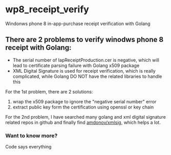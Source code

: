 # wp8_receipt_verify
Windonws phone 8 in-app-purchase receipt verification with Golang


## There are 2 problems to verify winodws phone 8 receipt with Golang:

*	The serial number of IapReceiptProduction.cer is negative, which will lead to certificate parsing failure with Golang x509 package
*	XML Digital Signature is used for receipt verification, which is really complicated, while Golang DO NOT have the related libraries to handle this 

For the 1st problem, there are 2 solutions:
1. wrap the x509 package to ignore the "negative serial number" error
2. extract public key form the certification using openssl or key chain

For the 2nd problem, I have searched many golang and xml digital signature related repos in github and finally find [amdonov/xmlsig](https://github.com/amdonov/xmlsig), which helps a lot.

### Want to know more?
Code says everything